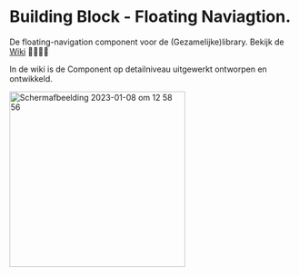 # Building Block - Floating Naviagtion.
De floating-navigation component voor de (Gezamelijke)library. Bekijk de [Wiki](https://github.com/EmonaSantiago/dont-repeat-yourself-component-building-block/wiki) 👩🏻‍💻📜

In de wiki is de Component op detailniveau uitgewerkt ontworpen en ontwikkeld. 


<img width="309" alt="Schermafbeelding 2023-01-08 om 12 58 56" src="https://user-images.githubusercontent.com/90447045/211194873-1216f154-9522-475f-8fe6-0443cf2f24d6.png">

